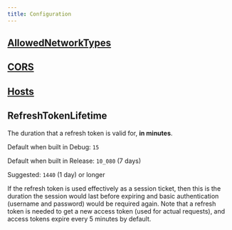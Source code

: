 ```yaml
---
title: Configuration
---
```



## [AllowedNetworkTypes](./configuration/allowednetworktypes.md)

## [CORS](./configuration/cors.md)

## [Hosts](./configuration/hosts.md)

## RefreshTokenLifetime

The duration that a refresh token is valid for, **in minutes**.

Default when built in Debug: `15`

Default when built in Release: `10_080` (7 days)

Suggested: `1440` (1 day) or longer

If the refresh token is used effectively as a session ticket, then this is the duration the session would last before expiring and basic authentication (username and password) would be required again. Note that a refresh token is needed to get a new access token (used for actual requests), and access tokens expire every 5 minutes by default.